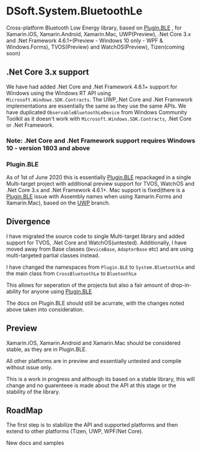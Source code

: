 # DSoft.System.BluetoothLe

Cross-platform Bluetooth Low Energy library, based on [Plugin.BLE](https://github.com/xabre/xamarin-bluetooth-le) , for Xamarin.iOS, Xamarin.Android, Xamarin.Mac, UWP(Preview), .Net Core 3.x and .Net Framework 4.6.1+(Preview - Windows 10 only - WPF & Windows.Forms), TVOS(Preview) and WatchOS(Preview), Tizen(coming soon)

## .Net Core 3.x support

We have had added .Net Core and .Net Framework 4.6.1+ support for Windows using the Windows RT API using `Microsoft.Windows.SDK.Contracts`.  The UWP,.Net Core and .Net Framework implementations are essentially the same as they use the same APIs.  We have duplicated `ObservableBluetoothLeDevice` from Windows Community Toolkit as it doesn't work with `Microsoft.Windows.SDK.Contracts`, .Net Core or .Net Framework.

### Note: .Net Core and .Net Framework support requires Windows 10 - version 1803 and above

### Plugin.BLE

As of 1st of June 2020 this is essentially [Plugin.BLE](https://github.com/xabre/xamarin-bluetooth-le) repackaged in a single Multi-target project with additional preview support for TVOS, WatchOS and .Net Core 3.x and .Net Framework 4.6.1+.  Mac support is fixed(there is a [Plugin.BLE](https://github.com/xabre/xamarin-bluetooth-le/pull/431) issue with Assembly names when using Xamarin.Forms and Xamarin.Mac), based on the [UWP](https://github.com/xabre/xamarin-bluetooth-le/tree/uwp_creators_update) branch.

## Divergence

I have migrated the source code to single Multi-target library and added support for TVOS, .Net Core and WatchOS(untested). Additionally, I have moved away from Base classes (`DeviceBase`, `AdapterBase` etc) and are using multi-targeted partial classes instead.

I have changed the namespaces from `Plugin.BLE` to `System.BluetoothLe` and the main class from `CrossBluetoothLe` to `BluetoothLe`

This allows for seperation of the projects but also a fair amount of drop-in-ability for anyone using [Plugin.BLE](https://github.com/xabre/xamarin-bluetooth-le)

The docs on Plugin.BLE should still be acurrate, with the changes noted above taken into consideration.

## Preview

Xamarin.iOS, Xamarin.Android and Xamarin.Mac should be considered stable, as they are in Plugin.BLE.

All other platforms are in preview and essentially untested and compile without issue only.

This is a work in progress and although its based on a stable library, this will change and no guarenteee is made about the API at this stage or the stability of the library.

## RoadMap

The first step is to stabilize the API and supported platforms and then extend to other platforms (Tizen, UWP, WPF/Net Core).

New docs and samples
